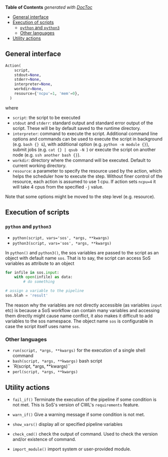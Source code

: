 <!-- START doctoc generated TOC please keep comment here to allow auto update -->
<!-- DON'T EDIT THIS SECTION, INSTEAD RE-RUN doctoc TO UPDATE -->
**Table of Contents**  *generated with [DocToc](https://github.com/thlorenz/doctoc)*

- [General interface](#general-interface)
- [Execution of scripts](#execution-of-scripts)
  - [`python` and `python3`](#python-and-python3)
  - [Other languages](#other-languages)
- [Utility actions](#utility-actions)

<!-- END doctoc generated TOC please keep comment here to allow auto update -->
## General interface

```python
Action(
	script,
	stdout=None,
	stderr=None,
	interpreter=None,
	workdir=None,
	resource={'ncpu'=1, 'mem'=0},
  )
```

where
* `script`: the script to be executed
* `stdout` and `stderr`: standard output and standard error output of the script. These will be by default
   saved to the runtime directory.
* `interpreter`: command to execute the script. Additional command line options and commands can be used
   to execute the script in background (e.g. `bash {} &`), with additional option (e.g. `python -m module {}`),
   submit jobs (e.g. `cat {} | qsub -N `) or execute the script on another node (e.g. `ssh another bash {}`).
* `workdir`: directory where the command will be executed. Default to current working directory.
* `resource`: a parameter to specify the resource used by the action, which helps the scheduler how to 
   execute the step. Without finer control of the resource, each action is assumed to use 1 cpu. If action sets
   `ncpu=4` it will take 4 cpus from the specified `-j` value. 

Note that some options might be moved to the step level (e.g. resource).

## Execution of scripts

### `python` and `python3`

* `python(script, vars='sos', *args, **kwargs)`
* `python3(script, vars='sos', *args, **kwargs)`


In `python()` and `python3()`, the sos variables are passed to the script as an object with default name `sos`. That is to say, the script can 
access SoS variables as attribute to an object

```python
for infile in sos.input:
    with open(infile) as data:
	    # do something

# assign a variable to the pipeline
sos.blah = 'result'

```

The reason why the variables are not directly accessible (as variables `input` etc) is because a SoS workflow can contain
many variables and accessing them directly might cause name conflict, it also makes it difficult to add variables to the
sos namespace. The object name `sos` is configurable in case the script itself uses name `sos`.

### Other languages

* `run(script, *args, **kwargs)` for the execution of a single shell command
* `bash(script, *args, **kwargs)` bash script
* `R(script, *args, **kwargs)``
* `perl(script, *args, **kwargs)`


## Utility actions

* ``fail_if()`` Terminate the execution of the pipeline if some condition is not met. This is SoS's version of  CWL's `requirements` feature.

* ``warn_if()`` Give a warning message if some condition is not met.

* ``show_vars()`` display all or specified pipeline variables

* ``check_cmd()`` check the output of command. Used to check the version and/or existence of command.

* ``import_module()`` import system or user-provided module.
